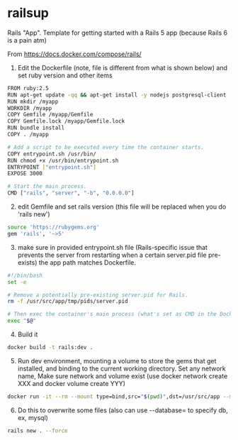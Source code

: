 # railsup
Rails "App". Template for getting started with a Rails 5 app (because Rails 6 is a pain atm)

From https://docs.docker.com/compose/rails/

1. Edit the Dockerfile (note, file is different from what is shown below) and set ruby version and other items

```bash
FROM ruby:2.5
RUN apt-get update -qq && apt-get install -y nodejs postgresql-client
RUN mkdir /myapp
WORKDIR /myapp
COPY Gemfile /myapp/Gemfile
COPY Gemfile.lock /myapp/Gemfile.lock
RUN bundle install
COPY . /myapp

# Add a script to be executed every time the container starts.
COPY entrypoint.sh /usr/bin/
RUN chmod +x /usr/bin/entrypoint.sh
ENTRYPOINT ["entrypoint.sh"]
EXPOSE 3000

# Start the main process.
CMD ["rails", "server", "-b", "0.0.0.0"]
```

2. edit Gemfile and set rails version (this file will be replaced when you do 'rails new')

```bash
source 'https://rubygems.org'
gem 'rails', '~>5'
```

3. make sure in provided entrypoint.sh file (Rails-specific issue that prevents the server from restarting when a certain server.pid file pre-exists) the app path matches Dockerfile.

```bash
#!/bin/bash
set -e

# Remove a potentially pre-existing server.pid for Rails.
rm -f /usr/src/app/tmp/pids/server.pid

# Then exec the container's main process (what's set as CMD in the Dockerfile).
exec "$@"
```

4. Build it

```bash
docker build -t rails:dev .
```

5. Run dev environment, mounting a volume to store the gems that get installed, and binding to the current working directory. Set any network name, Make sure network and volume exist (use docker network create XXX and docker volume create YYY)

```bash
docker run -it --rm --mount type=bind,src="$(pwd)",dst=/usr/src/app --mount type=volume,src=latest_gems,dst=/usr/local/bundle -p 80:3000 --network rails-app rails:dev bash
```

6. Do this to overwrite some files (also can use --database= to specify db, ex, mysql)
```bash
rails new . --force
```